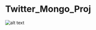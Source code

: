 # Twitter_Mongo_Proj

![alt text](https://github.com/ktroutman/Twitter_Mongo_Proj/blob/master/IMG_20180917_142140.jpg)
